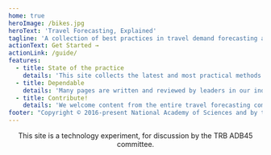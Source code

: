 ```yaml
---
home: true
heroImage: /bikes.jpg
heroText: 'Travel Forecasting, Explained'
tagline: 'A collection of best practices in travel demand forecasting and modeling.'
actionText: Get Started →
actionLink: /guide/
features:
  - title: State of the practice
    details: 'This site collects the latest and most practical methods and tools available for travel modelers.'
  - title: Dependable
    details: 'Many pages are written and reviewed by leaders in our industry including members of the TRB ADB45 committee.'
  - title: Contribute!
    details: 'We welcome content from the entire travel forecasting community. Typo corrections, case studies, even entire pages on new techniques.'
footer: "Copyright © 2016-present National Academy of Sciences and by the contributing authors. All rights reserved. hi\nWebsite by Billy"
---
```


<p style="text-align: center">This site is a technology experiment, for discussion by the TRB ADB45 committee.</p>
